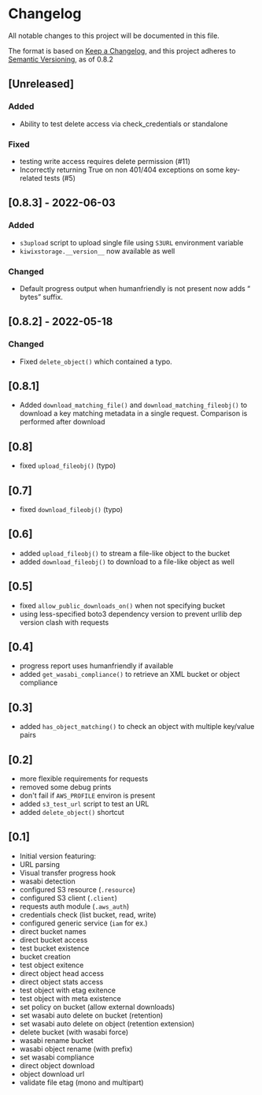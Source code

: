 # Changelog

All notable changes to this project will be documented in this file.

The format is based on [Keep a Changelog](https://keepachangelog.com/en/1.0.0/),
and this project adheres to [Semantic Versioning](https://semver.org/spec/v2.0.0.html), 
as of 0.8.2

## [Unreleased]

### Added

- Ability to test delete access via check_credentials or standalone

### Fixed

- testing write access requires delete permission (#11)
- Incorrectly returning True on non 401/404 exceptions on some key-related tests (#5)

## [0.8.3] - 2022-06-03

### Added

- `s3upload` script to upload single file using `S3URL` environment variable
- `kiwixstorage.__version__` now available as well

### Changed

- Default progress output when humanfriendly is not present now adds “ bytes” suffix.

## [0.8.2] - 2022-05-18

### Changed

- Fixed `delete_object()` which contained a typo.


## [0.8.1]

- Added `download_matching_file()` and `download_matching_fileobj()` to download a key
  matching metadata in a single request. Comparison is performed after download

## [0.8]

- fixed `upload_fileobj()` (typo)

## [0.7]

- fixed `download_fileobj()` (typo)

## [0.6]

- added `upload_fileobj()` to stream a file-like object to the bucket
- added `download_fileobj()` to download to a file-like object as well

## [0.5]

* fixed `allow_public_downloads_on()` when not specifying bucket
* using less-specified boto3 dependency version to prevent urllib dep version clash with requests

## [0.4]

* progress report uses humanfriendly if available
* added `get_wasabi_compliance()` to retrieve an XML bucket or object compliance

## [0.3]

* added `has_object_matching()` to check an object with multiple key/value pairs

## [0.2]

* more flexible requirements for requests
* removed some debug prints
* don't fail if `AWS_PROFILE` environ is present
* added `s3_test_url` script to test an URL
* added `delete_object()` shortcut

## [0.1]

* Initial version featuring:
 * URL parsing
 * Visual transfer progress hook
 * wasabi detection
 * configured S3 resource (`.resource`)
 * configured S3 client (`.client`)
 * requests auth module (`.aws_auth`)
 * credentials check (list bucket, read, write)
 * configured generic service (`iam` for ex.)
 * direct bucket names
 * direct bucket access
 * test bucket existence
 * bucket creation
 * test object exitence
 * direct object head access
 * direct object stats access
 * test object with etag exitence
 * test object with meta existence
 * set policy on bucket (allow external downloads)
 * set wasabi auto delete on bucket (retention)
 * set wasabi auto delete on object (retention extension)
 * delete bucket (with wasabi force)
 * wasabi rename bucket
 * wasabi object rename (with prefix)
 * set wasabi compliance
 * direct object download
 * object download url
 * validate file etag (mono and multipart)


